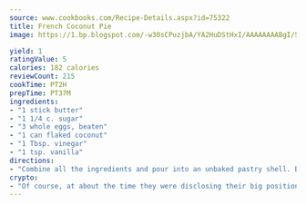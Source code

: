 ```yaml
---
source: www.cookbooks.com/Recipe-Details.aspx?id=75322
title: French Coconut Pie
image: https://1.bp.blogspot.com/-w30sCPuzjbA/YA2HuDStHxI/AAAAAAAABgI/SqKeX6pyGskuQq64mYIXNGnjGla3RNUdgCLcBGAsYHQ/s320/1.png

yield: 1
ratingValue: 5
calories: 182 calories
reviewCount: 215
cookTime: PT2H
prepTime: PT37M
ingredients:
- "1 stick butter"
- "1 1/4 c. sugar"
- "3 whole eggs, beaten"
- "1 can flaked coconut"
- "1 Tbsp. vinegar"
- "1 tsp. vanilla"
directions:
- "Combine all the ingredients and pour into an unbaked pastry shell. Bake at 350u00b0 for 1 hour."
crypto:
- "Of course, at about the time they were disclosing their big position, Bitcoin started to crash."
---
```

